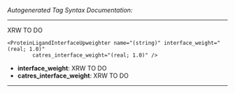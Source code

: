 _Autogenerated Tag Syntax Documentation:_

---
XRW TO DO

```
<ProteinLigandInterfaceUpweighter name="(string)" interface_weight="(real; 1.0)"
        catres_interface_weight="(real; 1.0)" />
```

-   **interface_weight**: XRW TO DO
-   **catres_interface_weight**: XRW TO DO

---
